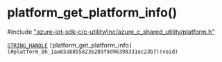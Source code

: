 # platform_get_platform_info()

\#include ["azure-iot-sdk-c/c-utility/inc/azure_c_shared_utility/platform.h"](../iot-c-ref-platform-h.md)  

[`STRING_HANDLE`](#strings__types_8h_1a38c89d91aecbdc355555337b6eb88dbf) `[`platform_get_platform_info`](#platform_8h_1aa65ab855823e289f9d96398331ec23b7)(void)`

